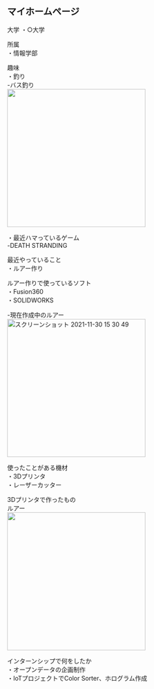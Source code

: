 ## マイホームページ

大学 
・○大学

所属  
・情報学部

趣味  
・釣り  
  -バス釣り  
<img src="https://user-images.githubusercontent.com/95011705/144359051-20f0d9d7-5226-459a-b679-b227c528dc66.JPG" width="320px">
  

・最近ハマっているゲーム  
  -DEATH STRANDING
  
最近やっていること  
・ルアー作り

ルアー作りで使っているソフト  
・Fusion360  
・SOLIDWORKS

-現在作成中のルアー     
<img width="320" alt="スクリーンショット 2021-11-30 15 30 49" src="https://user-images.githubusercontent.com/95011705/143997324-50eacf50-1b10-4ea3-a4af-10f1b4edf7ac.png">

使ったことがある機材  
・3Dプリンタ  
・レーザーカッター

3Dプリンタで作ったもの  
ルアー  
<img src="https://user-images.githubusercontent.com/95011705/143995067-74ff0ccf-05c9-4f39-b93f-72910f0cde19.JPG" width="320px">

インターンシップで何をしたか  
・オープンデータの企画制作    
・IoTプロジェクトでColor Sorter、ホログラム作成






